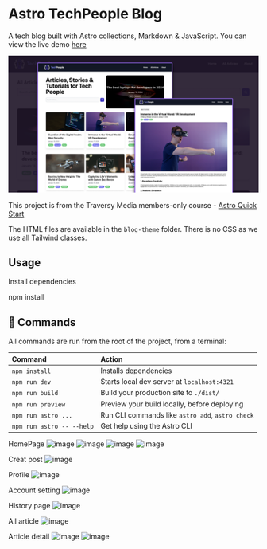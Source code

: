# Astro TechPeople Blog

A tech blog built with Astro collections, Markdown & JavaScript. You can view the live demo [here](https://astro-blog-flame.vercel.app/)

<img src="/public/images/screen.png" />

This project is from the Traversy Media members-only course - [Astro Quick Start](https://www.traversymedia.com/astro-quick-start)

The HTML files are available in the `blog-theme` folder. There is no CSS as we use all Tailwind classes.

## Usage

Install dependencies

npm install

## 🧞 Commands

All commands are run from the root of the project, from a terminal:

| Command                   | Action                                           |
| :------------------------ | :----------------------------------------------- |
| `npm install`             | Installs dependencies                            |
| `npm run dev`             | Starts local dev server at `localhost:4321`      |
| `npm run build`           | Build your production site to `./dist/`          |
| `npm run preview`         | Preview your build locally, before deploying     |
| `npm run astro ...`       | Run CLI commands like `astro add`, `astro check` |
| `npm run astro -- --help` | Get help using the Astro CLI                     |

HomePage
![image](https://github.com/user-attachments/assets/b4193b07-bfc9-4fe8-a580-58236a242f27)
![image](https://github.com/user-attachments/assets/235a51fb-cb85-4e18-9d76-b563457bb487)
![image](https://github.com/user-attachments/assets/b7671c89-faca-4112-89f4-c415c39441b0)
![image](https://github.com/user-attachments/assets/f5d403a6-6a73-43f0-aaa8-6df79a11612c)

Creat post
![image](https://github.com/user-attachments/assets/190a3391-c3e0-4e43-b044-3ec306dd5524)

Profile
![image](https://github.com/user-attachments/assets/b6995284-485f-4577-9834-2958f6880df7)

Account setting
![image](https://github.com/user-attachments/assets/c43409de-3018-4b68-8c89-ef77e24bc880)

History page
![image](https://github.com/user-attachments/assets/92d9b2fc-697f-4eae-bbb4-ac3961188e3d)

All article 
![image](https://github.com/user-attachments/assets/237d3d98-9f49-449e-b138-326d4c3246eb)

Article detail
![image](https://github.com/user-attachments/assets/6dd4e722-ea27-45f4-833c-16c717674e7b)
![image](https://github.com/user-attachments/assets/9d728ad7-da44-458a-b9a3-76d1b616315e)








